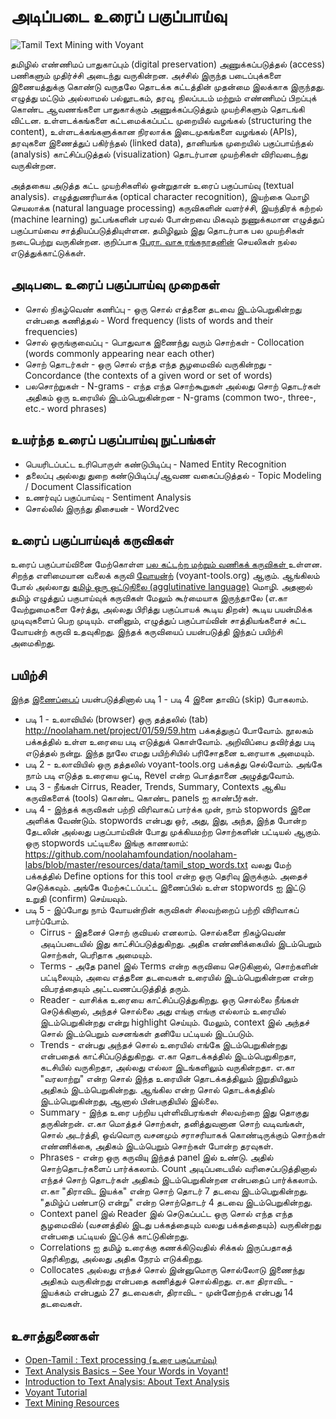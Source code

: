 # அடிப்படை உரைப் பகுப்பாய்வு

![Tamil Text Mining with Voyant](https://github.com/noolahamfoundation/noolaham-labs/blob/master/resources/images/Tamil%20Text%20Mining%20with%20Voyant.png)

தமிழில் எண்ணிமப் பாதுகாப்பும் (digital preservation) அணுக்கப்படுத்தல் (access) பணிகளும் முதிர்ச்சி அடைந்து வருகின்றன.  அச்சில் இருந்த படைப்புக்களை இணையத்துக்கு கொண்டு வருதலே தொடக்க கட்டத்தின் முதன்மை இலக்காக இருந்தது.  எழுத்து மட்டும் அல்லாமல் பல்லூடகம், தரவு, நிலப்படம் மற்றும் எண்ணிமப் பிறப்புக் கொண்ட ஆவணங்களை பாதுகாக்கும் அணுக்கப்படுத்தும் முயற்சிகளும் தொடங்கி விட்டன.  உள்ளடக்கங்களை கட்டமைக்கப்பட்ட முறையில் வழங்கல் (structuring the content), உள்ளடக்கங்களுக்கான நிரலாக்க இடைமுகங்களை வழங்கல் (APIs), தரவுகளை இணைத்துப் பகிர்ந்தல் (linked data), தானியங்க முறையில் பகுப்பாய்ந்தல் (analysis)  காட்சிப்படுத்தல் (visualization) தொடர்பான முயற்சிகள் விரிவடைந்து வருகின்றன.

அத்தகைய அடுத்த கட்ட முயற்சிகளில் ஒன்றுதான் உரைப் பகுப்பாய்வு (textual analysis).  எழுத்துணரியாக்க (optical character recognition), இயற்கை மொழி செயலாக்க (natural language processing) கருவிகளின் வளர்ச்சி, இயந்திரக் கற்றல் (machine learning) நுட்பங்களின் பரவல் போன்றவை மிகவும் நுணுக்கமான எழுத்துப் பகுப்பாய்வை சாத்தியப்படுத்தியுள்ளன.  தமிழிலும் இது தொடர்பாக பல முயற்சிகள் நடைபெற்று வருகின்றன.  குறிப்பாக [பேரா. வாசு ரங்கநாதனின்](http://tamilnlp.com) செயலிகள் நல்ல எடுத்துக்காட்டுக்கள்.

## அடிபடை உரைப் பகுப்பாய்வு முறைகள்
* சொல் நிகழ்வெண் கணிப்பு - ஒரு சொல் எத்தனை தடவை இடம்பெறுகின்றது என்பதை கணித்தல் - Word frequency (lists of words and their frequencies)
* சொல் ஒருங்குவைப்பு - பொதுவாக இணைந்து வரும் சொற்கள் - Collocation (words commonly appearing near each other)
* சொற் தொடர்கள் - ஒரு சொல் எந்த எந்த சூழமைவில் வருகின்றது - Concordance (the contexts of a given word or set of words)
* பலசொற்றுகள் - N-grams  - எந்த எந்த சொற்கூறுகள் அல்லது சொற் தொடர்கள் அதிகம் ஒரு உரையில் இடம்பெறுகின்றன - N-grams (common two-, three-, etc.- word phrases)

## உயர்ந்த உரைப் பகுப்பாய்வு நுட்பங்கள்
* பெயரிடப்பட்ட உரிபொருள் கண்டுபிடிப்பு - Named Entity Recognition
* தலைப்பு அல்லது துறை கண்டுபிடிப்பு/ஆவண வகைப்படுத்தல் - Topic Modeling / Document Classification
* உணர்வுப் பகுப்பாய்வு - Sentiment Analysis
* சொல்லில் இருந்து திசையன் - Word2vec

## உரைப் பகுப்பாய்வுக் கருவிகள்
உரைப் பகுப்பாய்வினை மேற்கொள்ள [பல கட்டற்ற மற்றும் வணிகக் கருவிகள் ](http://ieeexplore.ieee.org/stamp/stamp.jsp?arnumber=7784950) உள்ளன.  சிறந்த எளிமையான வலைக் கருவி [வோயன்ற்](https://voyant-tools.org) (voyant-tools.org) ஆகும்.  ஆங்கிலம் போல் அல்லாது [தமிழ் ஒரு ஒட்டுநிலை (agglutinative language)](http://valavu.blogspot.ca/2006/02/blog-post_27.html) மொழி.  அதனால் தமிழ் எழுத்துப் பகுபாய்வுக் கருவிகள் மேலும் கூர்மையாக இருந்தாலே (எ.கா வேற்றுமைகளை சேர்த்து, அல்லது பிரித்து பகுப்பாயக் கூடிய திறன்) கூடிய பயன்மிக்க முடிவுகளைப் பெற முடியும்.  எனினும், எழுத்துப் பகுப்பாய்வின் சாத்தியங்களைச் சுட்ட வோயன்ற் கருவி உதவுகிறது.  இந்தக் கருவியைப் பயன்படுத்தி இந்தப் பயிற்சி அமைகிறது.

## பயிற்சி
இந்த [இணைப்பைப்](https://voyant-tools.org/?corpus=e1f8316cdf66ac99c8ea0977fbe2caae&stopList=keywords-dc6ebc2933f7c38ecf6c933f7371484c&panels=cirrus,reader,trends,summary,contexts) பயன்படுத்தினால் படி 1 - படி 4 இனை தாவிப் (skip) போகலாம்.

* படி 1 - உலாவியில் (browser) ஒரு தத்தலில் (tab)  http://noolaham.net/project/01/59/59.htm பக்கத்துகுப் போவோம்.  நூலகம் பக்கத்தில் உள்ள உரையை படி எடுத்துக் கொள்வோம்.  அறிவிப்பை தவிர்த்து படி எடுத்தல் நன்று.  இந்த நூலே எமது பயிற்சியில் பரிசோதனை உரையாக அமையும்.  
* படி 2 - உலாவியில் ஒரு தத்தலில் voyant-tools.org பக்கத்து செல்வோம்.  அங்கே நாம் படி எடுத்த உரையை ஒட்டி, Revel என்ற பொத்தானை அழுத்துவோம்.  
* படி 3 - நீங்கள் Cirrus, Reader, Trends, Summary, Contexts ஆகிய கருவிகளைக் (tools) கொண்ட கொண்ட panels ஐ காண்பீர்கள். 
* படி 4 -  இந்தக் கருவிகள் பற்றி விரிவாகப் பார்க்க முன், நாம் stopwords இனை அளிக்க வேண்டும்.  stopwords என்பது ஒர், அது, இது, அந்த, இந்த போன்ற தேடலின் அல்லது பகுப்பாய்வின் போது முக்கியமற்ற சொற்களின் பட்டியல் ஆகும்.  ஒரு  stopwords பட்டியலை  இங்கு காணலாம்: https://github.com/noolahamfoundation/noolaham-labs/blob/master/resources/data/tamil_stop_words.txt  வலது மேற் பக்கத்தில் Define options for this tool என்ற ஒரு தெரிவு இருக்கும்.  அதைச் செடுக்கவும்.  அங்கே மேற்சுட்டப்பட்ட இணைப்பில் உள்ள stopwords ஐ இட்டு உறுதி (confirm) செய்யவும்.
* படி 5 - இப்போது நாம் வோயன்றின் கருவிகள் சிலவற்றைப் பற்றி விரிவாகப் பார்ப்போம்.
    * Cirrus - இதனைச் சொற் குவியல் எனலாம்.  சொல்களை நிகழ்வெண் அடிப்படையில் இது காட்சிப்படுத்துகிறது.  அதிக எண்ணிக்கையில் இடம்பெறும் சொற்கள், பெரிதாக அமையும்.
    * Terms - அதே panel இல் Terms என்ற கருவியை செடுகினால், சொற்களின் பட்டிலையும், அவை எத்தனை தடவைகள் உரையில் இடம்பெறுகின்றன என்ற விபரத்தையும் அட்டவணப்படுத்தித் தரும்.
    * Reader - வாசிக்க உரையை காட்சிப்படுத்துகிறது.  ஒரு சொல்லை நீங்கள் செடுக்கினால், அந்தச் சொல்லை அது எங்கு எங்கு எல்லாம் உரையில் இடம்பெறுகின்றது என்று highlight செய்யும்.  மேலும், context இல் அந்தச் சொல் இடம்பெறும் வசனங்கள் தனியே பட்டியல் இடப்படும். 
   * Trends - என்பது அந்தச் சொல் உரையில் எங்கே இடம்பெறுகின்றது என்பதைக் காட்சிப்படுத்துகிறது.  எ.கா தொடக்கத்தில் இடம்பெறுகிறதா, கடசியில் வருகிறதா, அல்லது எல்லா இடங்களிலும் வருகின்றதா.  எ.கா "வரலாற்று" என்ற சொல் இந்த உரையின் தொடக்கத்திலும் இறுதியிலும் அதிகம் இடம்பெறுகின்றது.  ஆங்கில என்ற சொல் தொடக்கத்தில் இடம்பெறுகின்றது, ஆனால் பின்பகுதியில் இல்லை.  
   * Summary - இந்த உரை பற்றிய புள்ளிவிபரங்கள் சிலவற்றை இது தொகுது தருகின்றன்.  எ.கா மொத்தச் சொற்கள், தனித்துவனான சொற் வடிவங்கள், சொல் அடர்த்தி, ஒவ்வொரு வசனமும் சராசரியாகக் கொண்டிருக்கும் சொற்கள் எண்ணிக்கை, அதிகம் இடம்பெறும் சொற்கள் போன்ற தரவுகள்.
    * Phrases - என்ற ஒரு கருவியு இந்தத் panel இல் உண்டு.  அதில் சொற்தொடர்களைப் பார்க்கலாம்.  Count அடிப்படையில் வரிசைப்படுத்தினால் எந்தச் சொற் தொடர்கள் அதிகம் இடம்பெறுகின்றன என்பதைப் பார்க்கலாம்.  எ.கா "திராவிட இயக்க" என்ற சொற் தொடர் 7 தடவை இடம்பெறுகின்றது.  "தமிழ்ப் பண்பாடு என்று" என்ற சொற்தொடர் 4 தடவை இடம்பெறுகின்றது.
    * Context panel இல் Reader இல் செடுகப்பட்ட ஒரு சொல் எந்த எந்த சூழமைவில் (வசனத்தில் இடது பக்கத்தையும் வலது பக்கத்தையும்) வருகின்றது என்பதை பட்டியல் இட்டுக் காட்டுகின்றது.
    * Correlations ஐ தமிழ் உரைக்கு கணக்கிடுவதில் சிக்கல் இருப்பதாகத் தெரிகிறது, அல்லது அதிக நேரம் எடுக்கிறது.
    * Collocates அல்லது எந்தச் சொல் இன்னுமொரு சொல்லோடு இணைந்து அதிகம் வருகின்றது என்பதை கணித்துச் சொல்கிறது.  எ.கா திராவிட - இயக்கம் என்பதும் 27 தடவைகள், திராவிட - முன்னேற்றக் என்பது 14 தடவைகள்.
    
## உசாத்துணைகள்
* [Open-Tamil : Text processing (உரை பகுப்பாய்வு)](https://ezhillang.blog/2014/01/26/open-tamil-text-processing-%e0%ae%89%e0%ae%b0%e0%af%88-%e0%ae%aa%e0%ae%95%e0%af%81%e0%ae%aa%e0%af%8d%e0%ae%aa%e0%ae%be%e0%ae%af%e0%af%8d%e0%ae%b5%e0%af%81/)
* [Text Analysis Basics – See Your Words in Voyant!](https://publish.illinois.edu/commonsknowledge/2017/02/21/text-analysis-basics-see-your-words-in-voyant/)
* [Introduction to Text Analysis: About Text Analysis](https://guides.library.duke.edu/c.php?g=289707&p=1930854)
* [Voyant Tutorial](http://history2016.doingdh.org/voyant-tutorial/)
* [Text Mining Resources](http://text-analytics101.rxnlp.com/p/compiled-tutorials.html)

